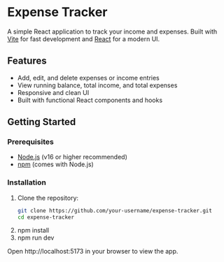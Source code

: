 # Expense Tracker

A simple React application to track your income and expenses. Built with [Vite](https://vitejs.dev/) for fast development and [React](https://react.dev/) for a modern UI.

## Features

- Add, edit, and delete expenses or income entries
- View running balance, total income, and total expenses
- Responsive and clean UI
- Built with functional React components and hooks

## Getting Started

### Prerequisites

- [Node.js](https://nodejs.org/) (v16 or higher recommended)
- [npm](https://www.npmjs.com/) (comes with Node.js)

### Installation

1. Clone the repository:
   ```sh
   git clone https://github.com/your-username/expense-tracker.git
   cd expense-tracker
2. npm install
3. npm run dev

Open http://localhost:5173 in your browser to view the app.
